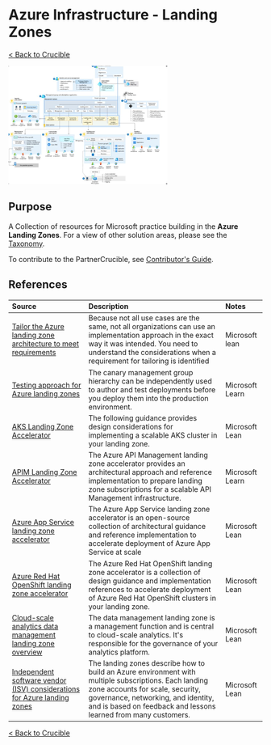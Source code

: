 # Azure Infrastructure - Landing Zones
[< Back to Crucible](./)


![Azure Infrastructure](./Library/Azure-LandingZone.png)

## Purpose

A Collection of resources for Microsoft practice building in the **Azure Landing Zones**. For a view of other solution areas, please see the [Taxonomy](Taxonomy.md).

To contribute to the PartnerCrucible, see [Contributor's Guide](ContributorsGuide).


## References

Source | Description | Notes
:----- | :---------- | :-----
[Tailor the Azure landing zone architecture to meet requirements](https://learn.microsoft.com/en-gb/azure/cloud-adoption-framework/ready/landing-zone/tailoring-alz) | Because not all use cases are the same, not all organizations can use an implementation approach in the exact way it was intended. You need to understand the considerations when a requirement for tailoring is identified | Microsoft lean
[Testing approach for Azure landing zones](https://learn.microsoft.com/en-ca/azure/cloud-adoption-framework/ready/enterprise-scale/testing-approach) | The canary management group hierarchy can be independently used to author and test deployments before you deploy them into the production environment. | Microsoft Learn
[AKS Landing Zone Accelerator](https://learn.microsoft.com/en-us/azure/cloud-adoption-framework/scenarios/app-platform/aks/landing-zone-accelerator) |  The following guidance provides design considerations for implementing a scalable AKS cluster in your landing zone. | Microsoft Lean
[APIM Landing Zone Accelerator](https://learn.microsoft.com/en-us/azure/cloud-adoption-framework/scenarios/app-platform/api-management/landing-zone-accelerator) | The Azure API Management landing zone accelerator provides an architectural approach and reference implementation to prepare landing zone subscriptions for a scalable API Management infrastructure. | Microsoft Learn
[Azure App Service landing zone accelerator](https://learn.microsoft.com/en-us/azure/cloud-adoption-framework/scenarios/app-platform/app-services/landing-zone-accelerator) | The Azure App Service landing zone accelerator is an open-source collection of architectural guidance and reference implementation to accelerate deployment of Azure App Service at scale | Microsoft Lean
[Azure Red Hat OpenShift landing zone accelerator](https://learn.microsoft.com/en-us/azure/cloud-adoption-framework/scenarios/app-platform/azure-red-hat-openshift/landing-zone-accelerator) | The Azure Red Hat OpenShift landing zone accelerator is a collection of design guidance and implementation references to accelerate deployment of Azure Red Hat OpenShift clusters in your landing zone. | Microsoft Lean
[Cloud-scale analytics data management landing zone overview](https://learn.microsoft.com/en-us/azure/cloud-adoption-framework/scenarios/cloud-scale-analytics/architectures/data-management-landing-zone) | The data management landing zone is a management function and is central to cloud-scale analytics. It's responsible for the governance of your analytics platform. | Microsoft Lean
[Independent software vendor (ISV) considerations for Azure landing zones](https://learn.microsoft.com/en-ca/azure/cloud-adoption-framework/ready/landing-zone/isv-landing-zone?tabs=mg-env-no%2Cminimal) |The landing zones describe how to build an Azure environment with multiple subscriptions. Each landing zone accounts for scale, security, governance, networking, and identity, and is based on feedback and lessons learned from many customers. | Microsoft Lean





[< Back to Crucible](./)